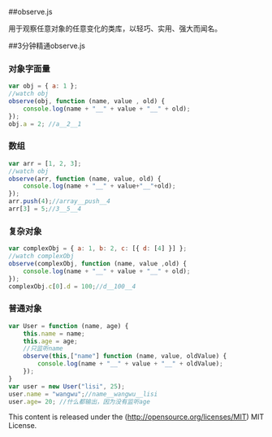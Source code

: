 ##observe.js

用于观察任意对象的任意变化的类库，以轻巧、实用、强大而闻名。

##3分钟精通observe.js

### 对象字面量
```javascript
var obj = { a: 1 };
//watch obj
observe(obj, function (name, value , old) {
    console.log(name + "__" + value + "__" + old);
});
obj.a = 2; //a__2__1 
```

### 数组
```javascript
var arr = [1, 2, 3];
//watch obj
observe(arr, function (name, value, old) {
    console.log(name + "__" + value+"__"+old);
});
arr.push(4);//array__push__4 
arr[3] = 5;//3__5__4
```

### 复杂对象
```javascript
var complexObj = { a: 1, b: 2, c: [{ d: [4] }] };
//watch complexObj
observe(complexObj, function (name, value ,old) {
    console.log(name + "__" + value + "__" + old);    
});
complexObj.c[0].d = 100;//d__100__4 
```
### 普通对象
```javascript
var User = function (name, age) {
    this.name = name;
    this.age = age;
    //只监听name
    observe(this,["name"] function (name, value, oldValue) {
        console.log(name + "__" + value + "__" + oldValue);
    });
}
var user = new User("lisi", 25);
user.name = "wangwu";//name__wangwu__lisi 
user.age= 20; //什么都输出，因为没有监听age
```


This content is released under the (http://opensource.org/licenses/MIT) MIT License.

